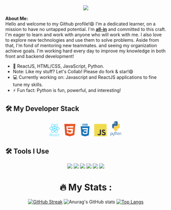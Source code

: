 <!-- <p align="center">
[<img src="https://github.com/Ranger-Jay/Ranger-Jay/jay-gh-bg.jpg" />](https://github.com/Ranger-Jay/Ranger-Jay/blob/main/jay-gh-bg.jpg)
</p align="center"> -->

<div align="center">
  <div id="badges">
    <a href="https://www.linkedin.com/in/jay-rietzke-68217525a/">
  <img src="https://img.shields.io/badge/LinkedIn-blue?logo=linkedin&logoColor=white&style=for-the-badge">
    </a>
  </div>
  </div>

<p><strong>About Me:</strong><br/>
Hello and welcome to my Github profile!😄&nbsp;I&#39;m a dedicated learner, on a mission to have no untapped potential. I&#39;m <strong><u>all-in</u></strong> and committed to this craft. I&#39;m eager to learn and work with anyone who will work with me. I also love to explore new technologies and use them to solve problems. Aside from that, I&#39;m fond of mentoring new teammates. and seeing my organization achieve goals. I&#39;m working hard every day to improve my knowledge in both front and backend development!</p>

- :telescope:  ReactJS, HTML/CSS, JavaScript, Python.
- <stong>Note:</strong> Like my stuff? Let's Collab! Please do fork & star!😄
- :computer: Currently working on: Javascript and ReactJS applications to fine tune my skills.
- :zap: Fun fact: Python is fun, powerful, and interesting!

## :hammer_and_wrench: My Developer Stack

<div align="center">
  <img src="https://github.com/devicons/devicon/blob/master/icons/react/react-original-wordmark.svg" title="React" alt="React" width="40" height="40"/>&nbsp;
  <img src="https://github.com/devicons/devicon/blob/master/icons/html5/html5-original.svg" title="HTML5" alt="HTML" width="40" height="40"/>&nbsp;
  <img src="https://github.com/devicons/devicon/blob/master/icons/css3/css3-plain-wordmark.svg"  title="CSS3" alt="CSS" width="40" height="40"/>&nbsp;
  <img src="https://github.com/devicons/devicon/blob/master/icons/javascript/javascript-original.svg" title="JavaScript" alt="JavaScript" width="40" height="40"/>&nbsp;
  <img src="https://github.com/devicons/devicon/blob/master/icons/python/python-original-wordmark.svg" title="Python" alt="Python" width="40" height="49"/>&nbsp;
</div>

## :hammer_and_wrench: Tools I Use
<div id="other_bages" align="center">
<img src="https://img.shields.io/badge/bootstrap-%23563D7C.svg?style=for-the-badge&logo=bootstrap&logoColor=white" />
<img src="https://img.shields.io/badge/flask-%23000.svg?style=for-the-badge&logo=flask&logoColor=white" />
<img src="https://img.shields.io/badge/NPM-%23CB3837.svg?style=for-the-badge&logo=npm&logoColor=white" />
<img src="https://img.shields.io/badge/webpack-%238DD6F9.svg?style=for-the-badge&logo=webpack&logoColor=black" />
<img src="https://img.shields.io/badge/Visual%20Studio%20Code-0078d7.svg?style=for-the-badge&logo=visual-studio-code&logoColor=white" />
<img src="https://img.shields.io/badge/node.js-6DA55F?style=for-the-badge&logo=node.js&logoColor=white" />
<!-- <img src="https://github.com/devicons/devicon/blob/master/icons/git/git-original-wordmark.svg" title="Git" bg-color="white" alt="Git" width="40" height="40"/> -->
</div>
  
<div align="center">
  

# :fire: My Stats :
[![GitHub Streak](http://github-readme-streak-stats.herokuapp.com?user=Ranger-Jay&theme=cobalt)](https://git.io/streak-stats)
![Anurag's GitHub stats](https://github-readme-stats.vercel.app/api?username=Ranger-Jay&show_icons=true&theme=tokyonight)
[![Top Langs](https://github-readme-stats.vercel.app/api/top-langs/?username=Ranger-Jay&layout=donut)](https://github.com/anuraghazra/github-readme-stats)
  </div>
